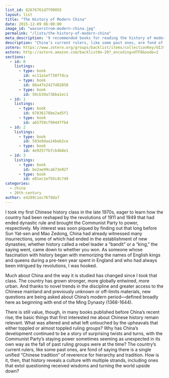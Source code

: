 ```yaml
---
list_id: 82676761d7f99055
layout: list
title: "The History of Modern China"
date: 2015-12-09 06:00:00
image_id: "wasserstrom-modern-china.jpg"
permalink: "/lists/the-history-of-modern-china"
meta_description: '9 recommended books for reading the history of modern china from historian Jeffrey Wasserstrom'
description: "China’s current rulers, like some past ones, are fond of saying there is a single unified “Chinese tradition” of reverence for hierarchy and tradition. How is it, then, that history reveals a culture with multiple strands, including ones that extol questioning received wisdoms and turning the world upside down?"
zotero: https://www.zotero.org/groups/backlist/items/collectionKey/UIJ9U5CG
astore: http://astore.amazon.com/backlist0e-20?_encoding=UTF8&node=2
sections:
  - id: 0
    listings:
      - type: book
        id: ec11a1ef730ffdca
      - type: book
        id: 68a47e2427d02858
      - type: book
        id: 50cb39a736ba1ec1
  - id: 1
    listings:
      - type: book
        id: 67836178be2ad5f1
      - type: book
        id: a65759cf99447fb4
  - id: 2
    listings:
      - type: book
        id: 593e9daa14beb2ce
      - type: book
        id: 4e9257fbfcb4b8e1
  - id: 3
    listings:
      - type: book
        id: be2ae99ca673e92f
      - type: book
        id: e81ec1ef93cdc749
categories:
  - china
  - 20th-century
author: e4289c1ec7679da7
---
```

I took my first Chinese history class in the late 1970s, eager to learn how the country had been reshaped by the revolutions of 1911 and 1949 that had ended dynastic rule and brought the Communist Party to power, respectively. My interest was soon piqued by finding out that long before Sun Yat-sen and Mao Zedong, China had already witnessed many insurrections, some of which had ended in the establishment of new dynasties; whether history called a rebel leader a “bandit” or a “king,” the saying went, came down to whether you won. As someone whose fascination with history began with memorizing the names of English kings and queens during a pre-teen year spent in England and who had always been intrigued by revolutions, I was hooked.

Much about China and the way it is studied has changed since I took that class. The country has grown stronger, more globally entwined, more urban. And thanks to novel trends in the discipline and greater access to the Chinese mainland and previously unknown or off-limits materials, new questions are being asked about China’s modern period—defined broadly here as beginning with end of the Ming Dynasty (1368-1644).

There is still value, though, in many books published before China’s recent rise; the basic things that first interested me about Chinese history remain relevant. What was altered and what left untouched by the upheavals that either toppled or almost toppled ruling groups? Why has China’s development continued to be a story of surprising twists and turns, with the Communist Party’s staying power sometimes seeming as unexpected in its own way as the fall of past ruling groups were at the time? The country’s current rulers, like some past ones, are fond of saying there is a single unified “Chinese tradition” of reverence for hierarchy and tradition. How is it, then, that history reveals a culture with multiple strands, including ones that extol questioning received wisdoms and turning the world upside down?

